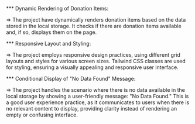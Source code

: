 *** Dynamic Rendering of Donation Items:

=> The project have dynamically renders donation items based on the data stored in the local storage. It checks if there are donation items available and, if so, displays them on the page.

*** Responsive Layout and Styling:

=> The project employs responsive design practices, using different grid layouts and styles for various screen sizes. Tailwind CSS classes are used for styling, ensuring a visually appealing and responsive user interface.

*** Conditional Display of "No Data Found" Message:

=> The project handles the scenario where there is no data available in the local storage by showing a user-friendly message: "No Data Found." This is a good user experience practice, as it communicates to users when there is no relevant content to display, providing clarity instead of rendering an empty or confusing interface.